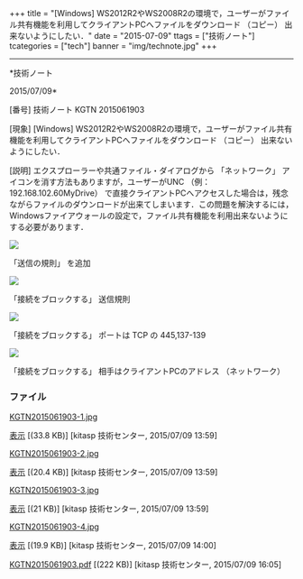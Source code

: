 ﻿+++
title = "[Windows] WS2012R2やWS2008R2の環境で，ユーザーがファイル共有機能を利用してクライアントPCへファイルをダウンロード （コピー） 出来ないようにしたい．"
date = "2015-07-09"
ttags = ["技術ノート"]
tcategories = ["tech"]
banner = "img/technote.jpg"
+++

-----------------------------------------------------------------------------------------------------------------------------

*技術ノート

2015/07/09*


[番号]
技術ノート KGTN 2015061903

[現象]
[Windows]
WS2012R2やWS2008R2の環境で，ユーザーがファイル共有機能を利用してクライアントPCへファイルをダウンロード
（コピー） 出来ないようにしたい．

[説明]
エクスプローラーや共通ファイル・ダイアログから 「ネットワーク」
アイコンを消す方法もありますが，ユーザーがUNC （例：
192.168.102.60MyDrive）
で直接クライアントPCへアクセスした場合は，残念ながらファイルのダウンロードが出来てしまいます．この問題を解決するには，Windowsファイアウォールの設定で，ファイル共有機能を利用出来ないようにする必要があります．

![](http://techreport.kitasp.net/attachments/download/2131/KGTN2015061903-1.jpg)

「送信の規則」 を追加

![](http://techreport.kitasp.net/attachments/download/2132/KGTN2015061903-2.jpg)

「接続をブロックする」 送信規則

![](http://techreport.kitasp.net/attachments/download/2133/KGTN2015061903-3.jpg)

「接続をブロックする」 ポートは TCP の 445,137-139

![](http://techreport.kitasp.net/attachments/download/2134/KGTN2015061903-4.jpg)

「接続をブロックする」 相手はクライアントPCのアドレス （ネットワーク）


### ファイル

 
 


[KGTN2015061903-1.jpg](http://techreport.kitasp.net/attachments/download/2131/KGTN2015061903-1.jpg)

[表示](http://techreport.kitasp.net/attachments/2131/KGTN2015061903-1.jpg "表示")
 [(33.8 KB)] [kitasp 技術センター, 2015/07/09
13:59]

[KGTN2015061903-2.jpg](http://techreport.kitasp.net/attachments/download/2132/KGTN2015061903-2.jpg)

[表示](http://techreport.kitasp.net/attachments/2132/KGTN2015061903-2.jpg "表示")
 [(20.4 KB)] [kitasp 技術センター, 2015/07/09
13:59]

[KGTN2015061903-3.jpg](http://techreport.kitasp.net/attachments/download/2133/KGTN2015061903-3.jpg)

[表示](http://techreport.kitasp.net/attachments/2133/KGTN2015061903-3.jpg "表示")
 [(21 KB)] [kitasp 技術センター, 2015/07/09
13:59]

[KGTN2015061903-4.jpg](http://techreport.kitasp.net/attachments/download/2134/KGTN2015061903-4.jpg)

[表示](http://techreport.kitasp.net/attachments/2134/KGTN2015061903-4.jpg "表示")
 [(19.9 KB)] [kitasp 技術センター, 2015/07/09
14:00]

[KGTN2015061903.pdf](http://techreport.kitasp.net/attachments/download/2144/KGTN2015061903.pdf)
 [(222 KB)] [kitasp 技術センター, 2015/07/09
16:05]


 


 

